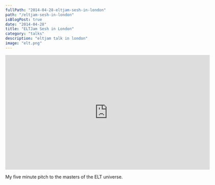 ```yaml
---
fullPath: "2014-04-28-eltjam-sesh-in-london"
path: "/eltjam-sesh-in-london"
isBlogPost: true
date: "2014-04-28"
title: "ELTJam Sesh in London"
category: "talks"
description: "eltjam talk in london"
image: "elt.png"
---
```


<iframe src="https://player.vimeo.com/video/93132331?title=0&byline=0&portrait=0" width="640" height="360" frameborder="0" webkitallowfullscreen mozallowfullscreen allowfullscreen></iframe>

My five minute pitch to the masters of the ELT universe.